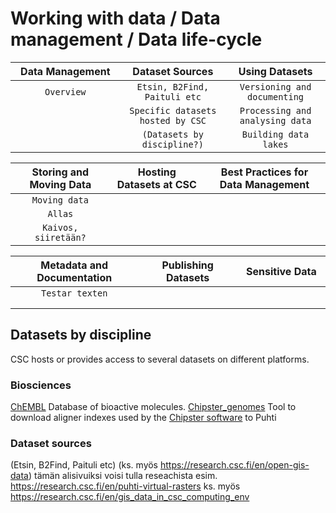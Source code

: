 # Working with data / Data management / Data life-cycle


| Data Management <img width=200/>	| Dataset Sources <img width=200/>	| Using Datasets <img width=200/> |
|:---------------:|:---------------:|:--------------:|
|`Overview` |`Etsin, B2Find, Paituli etc` | `Versioning and documenting` |
|  |`Specific datasets hosted by CSC` | `Processing and analysing data`  |
|  |`(Datasets by discipline?)` | `Building data lakes` |

| Storing and Moving Data <img width=200/>	| Hosting Datasets at CSC <img width=200/>	| Best Practices for Data Management <img width=200/> |
|:-----------------------:|:-----------------------:|:----------------------------------:|
|`Moving data` | |  |
|`Allas` | |  | 
|`Kaivos, siiretään?` | |  |

| Metadata and Documentation <img width=200/>	| Publishing Datasets <img width=200/>	| Sensitive Data <img width=200/> |
|:---------------------------:|:-------------------:|:--------------:|
|`Testar texten` | | | | 
| | | |	|
| | |	| |


## Datasets by discipline

CSC hosts or provides access to several datasets on different platforms.

### Biosciences
[ChEMBL](https://docs.csc.fi/apps/chembl/) Database of bioactive molecules.
[Chipster_genomes](https://docs.csc.fi/apps/chipster_genomes/) Tool to download aligner indexes used by the [Chipster software](https://chipster.csc.fi/index.shtml) to Puhti

### Dataset sources

(Etsin, B2Find, Paituli etc) (ks. myös https://research.csc.fi/en/open-gis-data)
tämän alisivuiksi voisi tulla reseachista esim. https://research.csc.fi/en/puhti-virtual-rasters ks. myös https://research.csc.fi/en/gis_data_in_csc_computing_env
